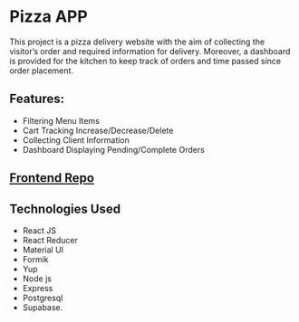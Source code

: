 # Pizza APP

This project is a pizza delivery website with the aim of collecting the visitor’s order and required information for delivery. Moreover, a dashboard is provided for the kitchen to keep track of orders and time passed since order placement.

## Features:

- Filtering Menu Items
- Cart Tracking Increase/Decrease/Delete
- Collecting Client Information
- Dashboard Displaying Pending/Complete Orders

## [Frontend Repo](https://github.com/SeifMohy/pizza-app)

## Technologies Used

- React JS
- React Reducer
- Material UI
- Formik
- Yup
- Node js
- Express
- Postgresql
- Supabase.
